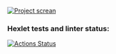 [![Project screan](https://i.ibb.co/HDgVXj1/647bd6b69eee1506a32ad61e.png)](https://layout-designer-project-56-hakon22.vercel.app/)

### Hexlet tests and linter status:
[![Actions Status](https://github.com/hakon22/layout-designer-project-56/workflows/hexlet-check/badge.svg)](https://github.com/hakon22/layout-designer-project-56/actions)